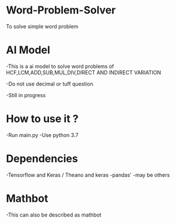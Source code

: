 # Word-Problem-Solver
To solve simple word problem
# AI Model
 -This is a ai model to solve word problems of HCF,LCM,ADD,SUB,MUL,DIV,DIRECT AND INDIRECT VARIATION 

 -Do not use decimal or tuff question

 -Still in progress


# How to use it ?
 -Run main.py
 -Use python 3.7

# Dependencies
 -Tensorflow and Keras / Theano and keras
 -pandas'
 -may be others

# Mathbot
 -This can also be described as mathbot
